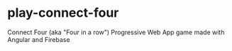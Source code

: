 # play-connect-four
Connect Four (aka "Four in a row") Progressive Web App game made with Angular and Firebase
